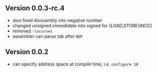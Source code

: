 Version 0.0.3-rc.4
------------------

- also fixed disssambly into negative number
- changed unsigned immedidate into signed for {LOAD,STORE}IN[12]
- removed `-lncurses`
- assembler can parse tab after `NOP`

Version 0.0.2
-------------

- can specify address space at compile time, i.e. `configure 10`
